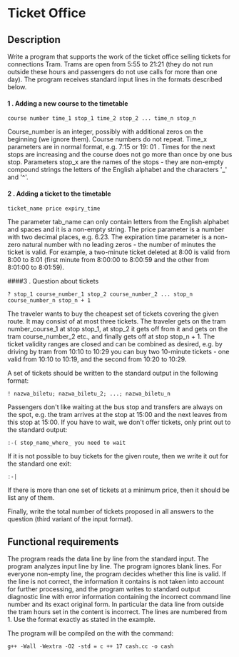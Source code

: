 # Ticket Office

## Description
Write a program that supports the work of the ticket office selling tickets for connections
Tram. Trams are open from 5:55 to 21:21 (they do not run outside these hours
and passengers do not use calls for more than one day).
The program receives standard input lines in the formats described below.

#### 1 \. Adding a new course to the timetable

`course number time_1 stop_1 time_2 stop_2 ... time_n stop_n`

Course_number is an integer, possibly with additional zeros on the beginning (we ignore them).
Course numbers do not repeat.
Time_x parameters are in normal format, e.g. 7:15 or 19: 01 \.
Times for the next stops are increasing and the course does not go more than once by one bus stop.
Parameters stop_x are the names of the stops - they are non-empty compound strings the letters of the English alphabet and the characters '_' and '^'.

#### 2 \. Adding a ticket to the timetable

`ticket_name price expiry_time`

The parameter tab_name can only contain letters from the English alphabet and spaces and it is a non-empty string.
The price parameter is a number with two decimal places, e.g. 6.23.
The expiration time parameter is a non-zero natural number with no leading zeros - the number of minutes the ticket is valid. For example, a two-minute ticket deleted at 8:00 is valid from 8:00 to 8:01 (first minute from 8:00:00 to 8:00:59 and the other from 8:01:00 to 8:01:59).

####3 \. Question about tickets

`? stop_1 course_number_1 stop_2 course_number_2 ... stop_n course_number_n stop_n + 1`

The traveler wants to buy the cheapest set of tickets covering the given route. It may consist of at most three tickets. The traveler gets on the tram number_course_1 at stop stop_1, at stop_2 it gets off from it and gets on the tram course_number_2 etc., and finally gets off at stop stop_n + 1.
The ticket validity ranges are closed and can be combined as desired, e.g. by driving by tram from 10:10 to 10:29 you can buy two 10-minute tickets - one valid from 10:10 to 10:19, and the second from 10:20 to 10:29.

A set of tickets should be written to the standard output in the following format:

`! nazwa_biletu; nazwa_biletu_2; ...; nazwa_biletu_n`

Passengers don't like waiting at the bus stop and transfers are always on the spot, e.g. the tram arrives at the stop at 15:00 and the next leaves from this stop at 15:00. If you have to wait, we don't offer tickets, only print out to the standard output:

`:-( stop_name_where_ you need to wait`

If it is not possible to buy tickets for the given route, then we write it out for the standard one exit:

`:-|`

If there is more than one set of tickets at a minimum price, then it should be list any of them.

Finally, write the total number of tickets proposed in all answers to the question (third variant of the input format).

## Functional requirements ##

The program reads the data line by line from the standard input. The program analyzes input line by line. The program ignores blank lines. For everyone non-empty line, the program decides whether this line is valid. If the line is not correct, the information it contains is not taken into account for further processing, and the program writes to standard output diagnostic line with error information containing the incorrect command line number and its exact original form. In particular the data line from outside the tram hours set in the content is incorrect.
The lines are numbered from 1. Use the format exactly as stated in the example.

The program will be compiled on the with the command:
```shell script
g++ -Wall -Wextra -O2 -std = c ++ 17 cash.cc -o cash
```